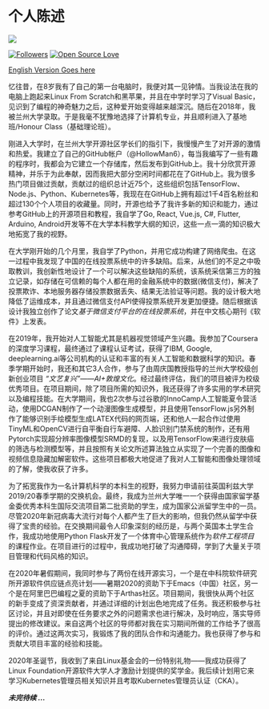 # 个人陈述

![](https://hollowman6.github.io/img/logo.gif)

[![Followers](https://img.shields.io/github/followers/HollowMan6?style=social)](https://github.com/HollowMan6?tab=followers) 
[![Open Source Love](https://img.shields.io/badge/-%E2%9D%A4%20Open%20Source-Green?style=flat-square&logo=Github&logoColor=white&link=https://hollowman6.github.io/fund.html)](https://hollowman6.github.io/fund.html)

[English Version Goes here](Personal%20Statement.md)

忆往昔，在8岁我有了自己的第一台电脑时，我便对其一见钟情。当我设法在我的电脑上跑起来Linux From Scratch和黑苹果，并且在中学时学习了Visual Basic，见识到了编程的神奇魅力之后，这种爱开始变得越来越深沉。随后在2018年，我被兰州大学录取。于是我毫不犹豫地选择了计算机专业，并且顺利进入了基地班/Honour Class（基础理论班）。

刚进入大学时，在兰州大学开源社区学长们的指引下，我慢慢产生了对开源的激情和热爱。我建立了自己的GitHub帐户（@HollowMan6），每当我编写了一些有趣的程序时，我都会为它建立一个存储库，然后发布到GitHub上。我十分欣赏开源精神，并乐于为此奉献，因而我把大部分空闲时间都花在了GitHub上。我为很多热门项目做过贡献，贡献过的组织总计近75个，这些组织包括TensorFlow、Node.js、Python、Kubernetes等，我现在在GitHub上拥有超过1千4百名粉丝和超过130个个人项目的收藏量。同时，开源也给予了我许多新的知识和能力，通过参考GitHub上的开源项目和教程，我自学了Go, React, Vue.js, C#, Flutter, Arduino, Android开发等不在大学本科教学大纲的知识，这些一点一滴的知识极大地拓宽了我的视野。

在大学刚开始的几个月里，我自学了Python，并用它成功构建了网络爬虫。在这一过程中我发现了中国的在线投票系统中的许多缺陷。后来，从他们的不足之中吸取教训，我创新性地设计了一个可以解决这些缺陷的系统，该系统采信第三方的独立记录，如存储在可信赖的每个人都在用的金融系统中的数据(微信支付)，解决了投票欺诈、本地服务器存储投票数据丢失、结果无法验证等问题。我的设计极大地降低了运维成本，并且通过微信支付API使得投票系统开发更加便捷。随后根据该设计我独立创作了论文*基于微信支付平台的在线投票系统*，并在中文核心期刊《软件》上发表。

在2019年，我开始对人工智能尤其是机器视觉领域产生兴趣。我参加了Coursera的深度学习课程，最终通过了课程认证考试，获得了IBM, Google, deeplearning.ai等公司机构的认证和丰富的有关人工智能和数据科学的知识。春季学期开始时，我还和其它3人合作，参与了由周庆国教授指导的兰州大学校级创新创业项目 *“文艺复兴”——AI+敦煌文化*。经过最终评估，我们的项目被评为校级优秀项目。在项目期间，除了项目所需的知识外，我还获得了许多实用的学术研究以及编程技能。在大学期间，我也2次参与过谷歌的InnoCamp人工智能夏令营活动，使用DCGAN制作了一个动漫图像生成模型，并且使用TensorFlow.js另外制作了能够识别手绘模型生成LATEX代码的网页端，还和他人一起合作过使用TinyML和OpenCV进行自平衡自行车避障、人脸识别门禁系统的制作，还有用Pytorch实现超分辨率图像模型SRMD的复现，以及用TensorFlow来进行皮肤癌的筛选与检测模型等，并且按照有关论文所述算法独立从实现了一个完善的图像和视频信息隐藏加解密软件。这些项目都极大地促进了我对人工智能和图像处理领域的了解，使我收获了许多。

为了拓宽我作为一名计算机科学的本科生的视野，我努力申请前往英国利兹大学2019/20春季学期的交换机会。最终，我成为兰州大学唯一一个获得由国家留学基金委优秀本科生国际交流项目第二批资助的学生，成为国家公派留学生中的一员。尽管2020年新冠病毒大流行对每个人都产生了巨大的影响，但我仍然从留学中获得了宝贵的经验。在交换期间最令人印象深刻的经历是，与两个英国本土学生合作，我成功地使用Python Flask开发了一个体育中心管理系统作为*软件工程项目*的课程作业。在项目进行的过程中，我成功地打破了沟通障碍，学到了大量关于项目管理和代码风格的知识。

在2020年暑假期间，我同时参与了两份在线开源实习，一个是在中科院软件研究所开源软件供应链点亮计划——暑期2020的资助下于Emacs（中国）社区，另一个是在阿里巴巴编程之夏的资助下于Arthas社区。项目期间，我很快从两个社区的新手变成了资深贡献者，并通过详细的计划出色地完成了任务。我还积极参与社区讨论，并且对即使在任务要求之外的问题需求也进行解决，及时响应，落实导师提出的修改建议。来自这两个社区的导师都对我在实习期间所做的工作给予了很高的评价。通过这两次实习，我锻炼了我的团队合作和沟通能力。我也获得了参与和贡献大项目丰富的经验和技能。

2020年圣诞节，我收到了来自Linux基金会的一份特别礼物——我成功获得了Linux Foundation开源软件大学人才激励计划提供的奖学金。我后续计划用它来学习Kubernetes管理员相关知识并且考取Kubernetes管理员认证（CKA）。

***未完待续 ...***